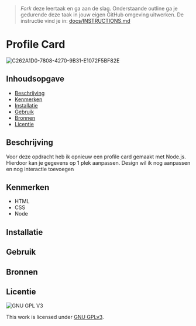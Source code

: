 > _Fork_ deze leertaak en ga aan de slag. Onderstaande outline ga je gedurende deze taak in jouw eigen GitHub omgeving uitwerken. De instructie vind je in: [docs/INSTRUCTIONS.md](docs/INSTRUCTIONS.md)

# Profile Card
![C262A1D0-7808-4270-9B31-E1072F5BF82E](https://user-images.githubusercontent.com/94745953/218074281-4a9e5467-7f77-429f-a714-c54a72404c6f.jpeg)


## Inhoudsopgave

  * [Beschrijving](#beschrijving)
  * [Kenmerken](#kenmerken)
  * [Installatie](#installatie)
  * [Gebruik](#gebruik)
  * [Bronnen](#bronnen)
  * [Licentie](#licentie)

## Beschrijving

 Voor deze opdracht heb ik opnieuw een profile card gemaakt met Node.js. Hierdoor kan je gegevens op 1 plek aanpassen. Design wil ik nog aanpassen en nog interactie toevoegen 


## Kenmerken
- HTML
- CSS
- Node 

## Installatie

## Gebruik

## Bronnen

## Licentie

![GNU GPL V3](https://www.gnu.org/graphics/gplv3-127x51.png)

This work is licensed under [GNU GPLv3](./LICENSE).
